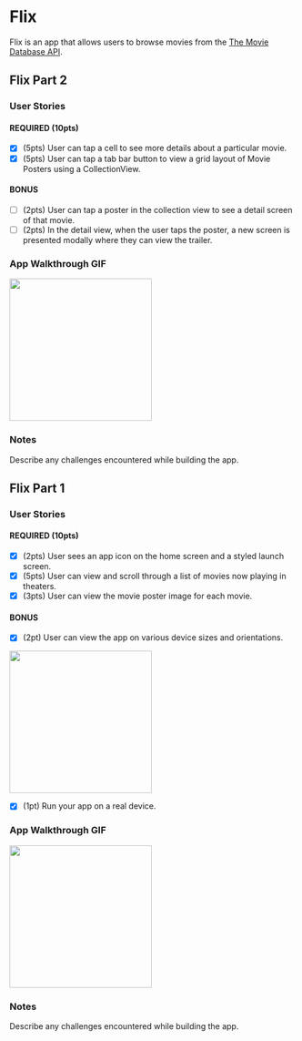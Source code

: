 # Flix

Flix is an app that allows users to browse movies from the [The Movie Database API](http://docs.themoviedb.apiary.io/#).

## Flix Part 2

### User Stories

#### REQUIRED (10pts)
- [x] (5pts) User can tap a cell to see more details about a particular movie.
- [x] (5pts) User can tap a tab bar button to view a grid layout of Movie Posters using a CollectionView.

#### BONUS
- [ ] (2pts) User can tap a poster in the collection view to see a detail screen of that movie.
- [ ] (2pts) In the detail view, when the user taps the poster, a new screen is presented modally where they can view the trailer.

### App Walkthrough GIF
<img src="https://media.giphy.com/media/bnHDLzvps857wfC1hl/giphy.gif" width=250><br>

### Notes
Describe any challenges encountered while building the app.

## Flix Part 1

### User Stories

#### REQUIRED (10pts)
- [x] (2pts) User sees an app icon on the home screen and a styled launch screen.
- [x] (5pts) User can view and scroll through a list of movies now playing in theaters.
- [x] (3pts) User can view the movie poster image for each movie.

#### BONUS
- [x] (2pt) User can view the app on various device sizes and orientations.

<img src="https://media.giphy.com/media/PedGkp7krIM0QWM3Pr/giphy.gif" width=250><br>

- [x] (1pt) Run your app on a real device.

### App Walkthrough GIF
<img src="https://media.giphy.com/media/R07IHklFVsTIYmD4La/giphy.gif" width=250><br>

### Notes
Describe any challenges encountered while building the app.
